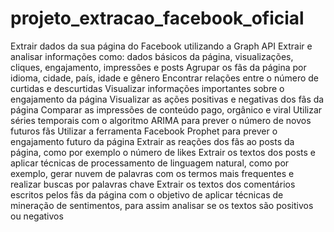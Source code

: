 # projeto_extracao_facebook_oficial
Extrair dados da sua página do Facebook utilizando a Graph API
Extrair e analisar informações como: dados básicos da página, visualizações, cliques, engajamento, impressões e posts
Agrupar os fãs da página por idioma, cidade, país, idade e gênero
Encontrar relações entre o número de curtidas e descurtidas
Visualizar informações importantes sobre o engajamento da página
Visualizar as ações positivas e negativas dos fãs da página
Comparar as impressões de conteúdo pago, orgânico e viral
Utilizar séries temporais com o algoritmo ARIMA para prever o número de novos futuros fãs
Utilizar a ferramenta Facebook Prophet para prever o engajamento futuro da página
Extrair as reações dos fãs ao posts da página, como por exemplo o número de likes
Extrair os textos dos posts e aplicar técnicas de processamento de linguagem natural, como por exemplo, gerar nuvem de palavras com os termos mais frequentes e realizar buscas por palavras chave
Extrair os textos dos comentários escritos pelos fãs da página com o objetivo de aplicar técnicas de mineração de sentimentos, para assim analisar se os textos são positivos ou negativos
